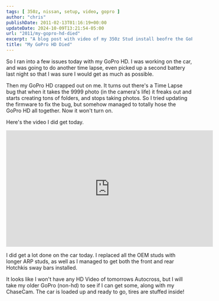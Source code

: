 ```yaml
---
tags: [ 350z, nissan, setup, video, gopro ]
author: "chris"
publishDate: 2011-02-13T01:16:19+00:00
updateDate: 2024-10-09T13:21:54-05:00
url: "2011/my-gopro-hd-died"
excerpt: "A blog post with video of my 350z Stud install beofre the GoPro hero HD died"
title: "My GoPro HD Died"
---
```


So I ran into a few issues today with my GoPro HD. I was working on the car, and was going to do another time lapse, even picked up a second battery last night so that I was sure I would get as much as possible.

Then my GoPro HD crapped out on me. It turns out there's a Time Lapse bug that when it takes the 9999 photo (in the camera's life) it freaks out and starts creating tons of folders, and stops taking photos. So I tried updating the firmware to fix the bug, but somehow managed to totally hose the GoPro HD all together. Now it won't turn on.

Here's the video I did get today.  

<iframe width="560" height="315" src="https://www.youtube.com/embed/b1R0bxm03rA?si=J4aF-j-vtodw8DQt" title="YouTube video player" frameborder="0" allow="accelerometer; autoplay; clipboard-write; encrypted-media; gyroscope; picture-in-picture; web-share" referrerpolicy="strict-origin-when-cross-origin" allowfullscreen></iframe>

I did get a lot done on the car today. I replaced all the OEM studs with longer ARP studs, as well as I managed to get both the front and rear Hotchkis sway bars installed.

It looks like I won't have any HD Video of tomorrows Autocross, but I will take my older GoPro (non-hd) to see if I can get some, along with my ChaseCam. The car is loaded up and ready to go, tires are stuffed inside!
